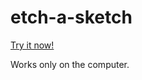 # etch-a-sketch

[Try it now!](https://mikolajduda.github.io/etch-a-sketch/)

Works only on the computer.
